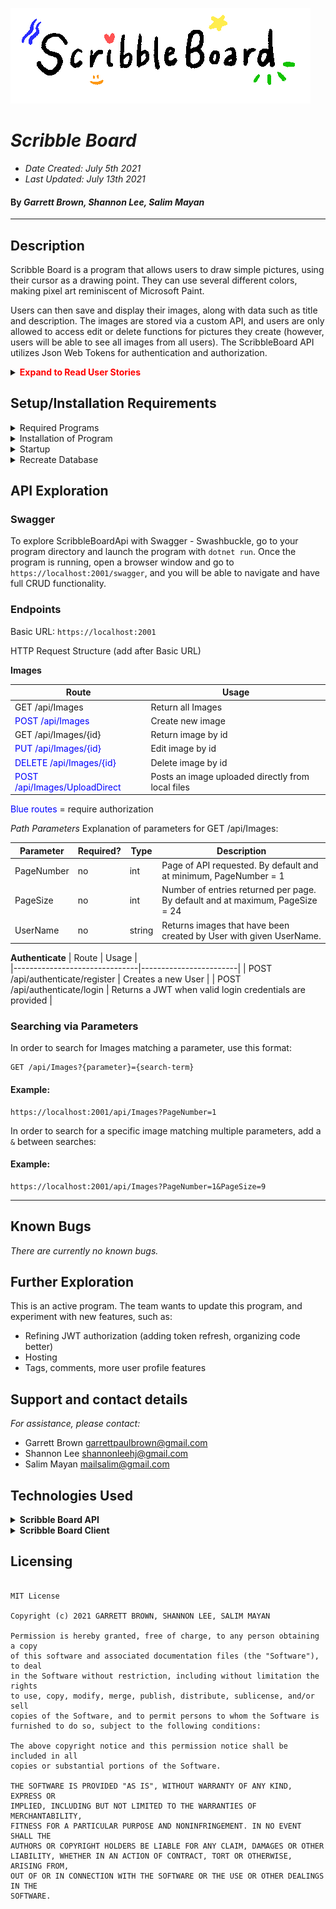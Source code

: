 ![banner](./ScribbleBoard/wwwroot/img/banner.gif "ScribbleBoard Banner")

# _Scribble Board_

* _Date Created: July 5th 2021_
* _Last Updated: July 13th 2021_

#### By _Garrett Brown, Shannon Lee, Salim Mayan_

***

## Description
Scribble Board is a program that allows users to draw simple pictures, using their cursor as a drawing point. They can use several different colors, making pixel art reminiscent of Microsoft Paint.

Users can then save and display their images, along with data such as title and description. The images are stored via a custom API, and users are only allowed to access edit or delete functions for pictures they create (however, users will be able to see all images from all users). The ScribbleBoard API utilizes Json Web Tokens for authentication and authorization.


<details>
    <summary><span style="color:red"><strong>Expand to Read User Stories</strong></summary>

1. User can log into their own art profile.
2. User can create new canvases and draw/erase on that canvas.
3. User can post drawings to the viewing gallery.
4. User can browse the profiles of other users to see their drawings.
5. User can delete their own drawings.
6. Users can see gallery of all drawings from all users.

</details>


## Setup/Installation Requirements

<details>
    <summary>Required Programs</summary>
    
1. An internet browser.
2. Visual Code Studio (or another code editor).
3. .NET
4. MySQL
5. MySQLWorkbench
</details>

<details>
    <summary>Installation of Program</summary>

1. Open the terminal on your local machine and navigate to "Desktop."
2. Clone "ScribbleBoard.Solution" with the following git command `git clone https://github.com/shanole/ScribbleBoard.Solution`
3. Navigate to the top level of the repository with the command `cd ScribbleBoard.Solution`

</details>

<details>
    <summary>Startup</summary>

#### Scribble Board Installation
1. Navigate to the top level of the repository with the command `cd ScribbleBoard.Solution`
2. Navigate into "ScribbleBoard" with git command `cd ScribbleBoard`
3. Navigate to root directory in project.
4. Restore project with git command `dotnet restore`
5. Build project with git command `dotnet build`
6. To run program, run git command `dotnet run`
7. In browser, navigate to http://localhost:5000 

#### Scribble Board API Installation
1. Navigate to the top level of the repository with the command `cd ScribbleBoard.Solution`
2. Navigate into "ScribbleBoardApi" with git command `cd ScribbleBoardApi`
3. Navigate to root directory in project.
4. Restore project with git command `dotnet restore`
5. Build project with git command `dotnet build`
6. To run program, run git command `dotnet run`
7. In browser, navigate to http://localhost:2000 

</details>

<details>
    <summary>Recreate Database</summary>
    
#### ScribbleBoard `appsettings.json` Creation

1. Navigate to the top level of the repository with the command `cd ScribbleBoard.Solution`
2. Navigate into "ScribbleBoard" with git command `cd ScribbleBoard`
3. Create a file in the root directory called `appsettings.json`. 
4. Add `appsettings.json` to `.gitignore`.
5. Insert the following code into `appsettings.json`:
    
``` 
{
    "ConnectionStrings": {
        "DefaultConnection": "Server=localhost;Port=3306;database=scribbleboard_client;uid=root;pwd=YOUR-PASSWORD;"
    }
}
```

5. Replace `YOUR-PASSWORD` with password you selected when installing MySQLWorkbench.
6. In the root directory, run `dotnet ef database update` 
7. In the root directory, run `dotnet ef database restore`

This will recreate the database on your computer, using MySQLWorkbench. 

#### ScribbleBoardAPI `appsettings.json` Creation

1. Navigate to the top level of the repository with the command `cd ScribbleBoard.Solution`
2. Navigate into "ScribbleBoardApi" with git command `cd ScribbleBoardApi`
3. Create a file in the root directory called `appsettings.json`. 
4. Add `appsettings.json` to `.gitignore`.
5. Insert the following code into `appsettings.json`:

```
{
  "Logging": {
    "LogLevel": {
      "Default": "Information",
      "Microsoft": "Warning",
      "Microsoft.Hosting.Lifetime": "Information"
    }
  },
  "AllowedHosts": "*",
  "ConnectionStrings": {
    "DefaultConnection": "Server=localhost;Port=3306;database=scribbleboard_api;uid=root;pwd=YOUR-PASSWORD;"
  }
}
```

6. Replace `YOUR-PASSWORD` with password you selected when installing MySQLWorkbench.
7. In the root directory, run `dotnet ef database update` 
8. In the root directory, run `dotnet ef database restore`

</details>

## API Exploration
### Swagger
To explore ScribbleBoardApi with Swagger - Swashbuckle, go to your program directory and launch the program with `dotnet run`. Once the program is running, open a browser window and go to `https://localhost:2001/swagger`, and you will be able to navigate and have full CRUD functionality.

### Endpoints

Basic URL: `https://localhost:2001`

HTTP Request Structure (add after Basic URL)

__Images__

| Route                         | Usage                  |   
|-------------------------------|------------------------|
| GET /api/Images               | Return all Images      | 
| <span style="color:blue">POST /api/Images</span>              | Create new image       |
| GET /api/Images/{id}          | Return image by id     |
| <span style="color:blue">PUT /api/Images/{id}</span>          | Edit image by id       |
| <span style="color:blue">DELETE /api/Images/{id}</span>       | Delete image by id     |
| <span style="color:blue">POST /api/Images/UploadDirect</span> | Posts an image uploaded directly from local files |

<span style="color:blue">Blue routes</span> = require authorization

_Path Parameters_
Explanation of parameters for GET /api/Images:


| Parameter | Required? | Type   | Description                                |
|-----------|-----------|--------|--------------------------------------------|
| PageNumber      | no       | int |  Page of API requested. By default and at minimum, PageNumber = 1                |
| PageSize   | no       | int | Number of entries returned per page. By default and at maximum, PageSize = 24 |
| UserName       | no       | string | Returns images that have been created by User with given UserName.|


__Authenticate__
| Route                         | Usage                  |   
|-------------------------------|------------------------|
| POST /api/authenticate/register               | Creates a new User      | 
| POST /api/authenticate/login              | Returns a JWT when valid login credentials are provided       |



### Searching via Parameters
In order to search for Images matching a parameter, use this format:

```
GET /api/Images?{parameter}={search-term}
```

#### Example:
```
https://localhost:2001/api/Images?PageNumber=1
```

In order to search for a specific image matching multiple parameters, add a `&` between searches:

#### Example:
```
https://localhost:2001/api/Images?PageNumber=1&PageSize=9
```

*** 


## Known Bugs

_There are currently no known bugs._

## Further Exploration
This is an active program. The team wants to update this program, and experiment with new features, such as:
* Refining JWT authorization (adding token refresh, organizing code better)
* Hosting
* Tags, comments, more user profile features

## Support and contact details

_For assistance, please contact:_ 
* Garrett Brown <garrettpaulbrown@gmail.com>
* Shannon Lee <shannonleehj@gmail.com>
* Salim Mayan <mailsalim@gmail.com>

## Technologies Used

<details>
    <summary><strong>Scribble Board API</strong></summary>

* _Github, Visusal Studio Code_
* _C#, Markdown_
* _Entity Framework_
* _Authentication and Authorization with Identity_
* _.NET Core 5.0.1_
* _Swashbuckle_

</details>

<details>
    <summary><strong>Scribble Board Client</strong></summary>

* _Github, Visual Studio Code_
* _C#, Markdown_
* _HTML, CSS, JS_
* _Bootstrap, JQuery_ 
* _Entity Framework_
* _Authentication and Authorization with Identity_
* _.NET Core 5.0.1_
* _ASP.NET Core MVC_
* _ASP.NET Core Razor Pages_
* _RestSharp_
* _Procreate_

</details>



## Licensing

```

MIT License

Copyright (c) 2021 GARRETT BROWN, SHANNON LEE, SALIM MAYAN

Permission is hereby granted, free of charge, to any person obtaining a copy
of this software and associated documentation files (the "Software"), to deal
in the Software without restriction, including without limitation the rights
to use, copy, modify, merge, publish, distribute, sublicense, and/or sell
copies of the Software, and to permit persons to whom the Software is
furnished to do so, subject to the following conditions:

The above copyright notice and this permission notice shall be included in all
copies or substantial portions of the Software.

THE SOFTWARE IS PROVIDED "AS IS", WITHOUT WARRANTY OF ANY KIND, EXPRESS OR
IMPLIED, INCLUDING BUT NOT LIMITED TO THE WARRANTIES OF MERCHANTABILITY,
FITNESS FOR A PARTICULAR PURPOSE AND NONINFRINGEMENT. IN NO EVENT SHALL THE
AUTHORS OR COPYRIGHT HOLDERS BE LIABLE FOR ANY CLAIM, DAMAGES OR OTHER
LIABILITY, WHETHER IN AN ACTION OF CONTRACT, TORT OR OTHERWISE, ARISING FROM,
OUT OF OR IN CONNECTION WITH THE SOFTWARE OR THE USE OR OTHER DEALINGS IN THE
SOFTWARE.

```
